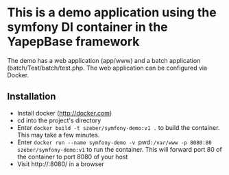 # This is a demo application using the symfony DI container in the YapepBase framework

The demo has a web application (app/www) and a batch application (batch/Test/batch/test.php. The web application can be configured via Docker.

## Installation

* Install docker (http://docker.com)
* cd into the project's directory
* Enter `docker build -t szeber/symfony-demo:v1 .` to build the container. This may take a few minutes.
* Enter `docker run --name symfony-demo -v `pwd`:/var/www -p 8080:80 szeber/symfony-demo:v1` to run the container. This will forward port 80 of the container to port 8080 of your host
* Visit http://<hostIp>:8080/ in a browser
